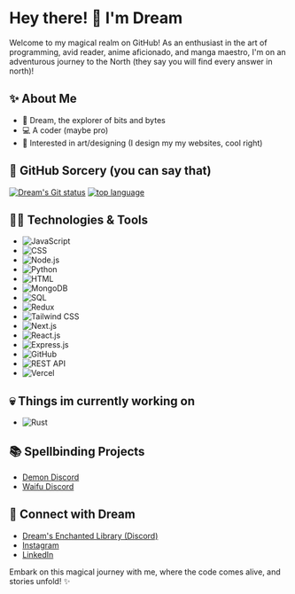 # Hey there! 👋 I'm Dream

Welcome to my magical realm on GitHub! As an enthusiast in the art of programming, avid reader, anime aficionado, and manga maestro, I'm on an adventurous journey to the North (they say you will find every answer in north)!

## ✨ About Me
- 🌌 Dream, the explorer of bits and bytes
- 💻 A coder (maybe pro)
- 🎨 Interested in art/designing (I design my my websites, cool right)

## 🚀 GitHub Sorcery (you can say that)
[![Dream's Git status](https://github-readme-stats.vercel.app/api?username=DreamBoy65&show_icons=true&include_all_commits=true&theme=radical&count_private=true&hide_border=true&line_height=25&border_radius=25)](https://github.com/DreamBoy65?tab=repositories) 
[![top language](https://github-readme-stats.vercel.app/api/top-langs/?username=DreamBoy65&theme=radical&hide_border=true&line_height=25&border_radius=25)](https://github.com/DreamBoy65?tab=repositories)

## 🧙‍♂️ Technologies & Tools
- ![JavaScript](https://img.shields.io/badge/-JavaScript-yellow?logo=javascript&logoColor=white) 
- ![CSS](https://img.shields.io/badge/-CSS-blue?logo=css3&logoColor=white)
- ![Node.js](https://img.shields.io/badge/-Node.js-green?logo=node.js&logoColor=white)
- ![Python](https://img.shields.io/badge/-Python-blue?logo=python&logoColor=white) 
- ![HTML](https://img.shields.io/badge/-HTML-orange?logo=html5&logoColor=white) 
- ![MongoDB](https://img.shields.io/badge/-MongoDB-green?logo=mongodb&logoColor=white)
- ![SQL](https://img.shields.io/badge/-SQL-blue?logo=sql&logoColor=white)
- ![Redux](https://img.shields.io/badge/-Redux-purple?logo=redux&logoColor=white)
- ![Tailwind CSS](https://img.shields.io/badge/-Tailwind_CSS-lightblue?logo=tailwind-css&logoColor=white)
- ![Next.js](https://img.shields.io/badge/-Next.js-black?logo=next.js&logoColor=white)
- ![React.js](https://img.shields.io/badge/-React.js-blue?logo=react&logoColor=white)
- ![Express.js](https://img.shields.io/badge/-Express.js-grey?logo=express&logoColor=white)
- ![GitHub](https://img.shields.io/badge/-GitHub-black?logo=github&logoColor=white)
- ![REST API](https://img.shields.io/badge/-REST_API-green)
- ![Vercel](https://img.shields.io/badge/-Vercel-black?logo=vercel&logoColor=white)


## 💀 Things im currently working on
- ![Rust](https://img.shields.io/badge/-Rust-orange?logo=rust&logoColor=white) 

## 📚 Spellbinding Projects
- [Demon Discord](https://github.com/DreamBoy65/demon)
- [Waifu Discord](https://github.com/DreamBoy65/waifu)

## 🌟 Connect with Dream
- [Dream's Enchanted Library (Discord)](https://dsc.gg/dreamyluck)
- [Instagram](https://instagram.com/dream.keir)
- [LinkedIn](https://www.linkedin.com/in/dark-ab57b7283?utm_source=share&utm_campaign=share_via&utm_content=profile)

Embark on this magical journey with me, where the code comes alive, and stories unfold! ✨

